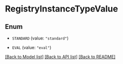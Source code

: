 # RegistryInstanceTypeValue

## Enum


* `STANDARD` (value: `"standard"`)

* `EVAL` (value: `"eval"`)


[[Back to Model list]](../README.md#documentation-for-models) [[Back to API list]](../README.md#documentation-for-api-endpoints) [[Back to README]](../README.md)


